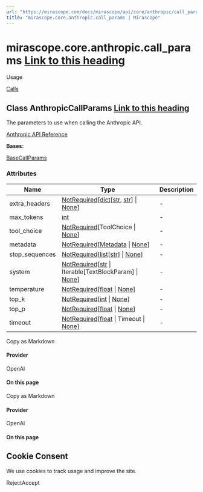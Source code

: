 ```yaml
---
url: "https://mirascope.com/docs/mirascope/api/core/anthropic/call_params"
title: "mirascope.core.anthropic.call_params | Mirascope"
---
```


# mirascope.core.anthropic.call\_params [Link to this heading](https://mirascope.com/docs/mirascope/api/core/anthropic/call_params\#mirascope-core-anthropic-call-params)

Usage

[Calls](https://mirascope.com/docs/mirascope/learn/calls#provider-specific-parameters)

## Class AnthropicCallParams [Link to this heading](https://mirascope.com/docs/mirascope/api/core/anthropic/call_params\#anthropiccallparams)

The parameters to use when calling the Anthropic API.

[Anthropic API Reference](https://docs.anthropic.com/en/api/messages)

**Bases:**

[BaseCallParams](https://mirascope.com/docs/mirascope/api/core/base/call_params#basecallparams)

### Attributes

| Name | Type | Description |
| --- | --- | --- |
| extra\_headers | [NotRequired](https://docs.python.org/3/library/typing.html#typing.NotRequired)\[[dict](https://docs.python.org/3/library/stdtypes.html#dict)\[[str](https://docs.python.org/3/library/stdtypes.html#str), [str](https://docs.python.org/3/library/stdtypes.html#str)\] \| [None](https://docs.python.org/3/library/constants.html#None)\] | - |
| max\_tokens | [int](https://docs.python.org/3/library/functions.html#int) | - |
| tool\_choice | [NotRequired](https://docs.python.org/3/library/typing.html#typing.NotRequired)\[ToolChoice \| [None](https://docs.python.org/3/library/constants.html#None)\] | - |
| metadata | [NotRequired](https://docs.python.org/3/library/typing.html#typing.NotRequired)\[[Metadata](https://mirascope.com/docs/mirascope/api/core/base/metadata#metadata) \| [None](https://docs.python.org/3/library/constants.html#None)\] | - |
| stop\_sequences | [NotRequired](https://docs.python.org/3/library/typing.html#typing.NotRequired)\[[list](https://docs.python.org/3/library/stdtypes.html#list)\[[str](https://docs.python.org/3/library/stdtypes.html#str)\] \| [None](https://docs.python.org/3/library/constants.html#None)\] | - |
| system | [NotRequired](https://docs.python.org/3/library/typing.html#typing.NotRequired)\[[str](https://docs.python.org/3/library/stdtypes.html#str) \| Iterable\[TextBlockParam\] \| [None](https://docs.python.org/3/library/constants.html#None)\] | - |
| temperature | [NotRequired](https://docs.python.org/3/library/typing.html#typing.NotRequired)\[[float](https://docs.python.org/3/library/functions.html#float) \| [None](https://docs.python.org/3/library/constants.html#None)\] | - |
| top\_k | [NotRequired](https://docs.python.org/3/library/typing.html#typing.NotRequired)\[[int](https://docs.python.org/3/library/functions.html#int) \| [None](https://docs.python.org/3/library/constants.html#None)\] | - |
| top\_p | [NotRequired](https://docs.python.org/3/library/typing.html#typing.NotRequired)\[[float](https://docs.python.org/3/library/functions.html#float) \| [None](https://docs.python.org/3/library/constants.html#None)\] | - |
| timeout | [NotRequired](https://docs.python.org/3/library/typing.html#typing.NotRequired)\[[float](https://docs.python.org/3/library/functions.html#float) \| Timeout \| [None](https://docs.python.org/3/library/constants.html#None)\] | - |

Copy as Markdown

#### Provider

OpenAI

#### On this page

Copy as Markdown

#### Provider

OpenAI

#### On this page

## Cookie Consent

We use cookies to track usage and improve the site.

RejectAccept